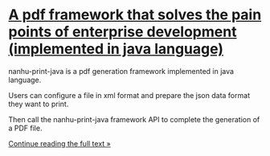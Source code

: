 # [A pdf framework that solves the pain points of enterprise development (implemented in java language)](nanhu_print_java_doc)

nanhu-print-java is a pdf generation framework implemented in java language. 

Users can configure a file in xml format and prepare the json data format they want to print.

Then call the nanhu-print-java framework API to complete the generation of a PDF file. 

[Continue reading the full text »](nanhu_print_java_doc)

<script async src="https://pagead2.googlesyndication.com/pagead/js/adsbygoogle.js?client=ca-pub-6723215562687002"
     crossorigin="anonymous"></script>
